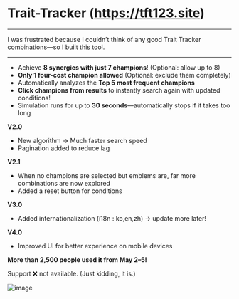 # Trait-Tracker (https://tft123.site)
---

I was frustrated because I couldn’t think of any good Trait Tracker combinations—so I built this tool.

---

* Achieve **8 synergies with just 7 champions**! (Optional: allow up to 8)
* **Only 1 four-cost champion allowed** (Optional: exclude them completely)
* Automatically analyzes the **Top 5 most frequent champions**
* **Click champions from results** to instantly search again with updated conditions!
* Simulation runs for up to **30 seconds**—automatically stops if it takes too long

**V2.0**

* New algorithm → Much faster search speed
* Pagination added to reduce lag

**V2.1**

* When no champions are selected but emblems are, far more combinations are now explored
* Added a reset button for conditions

**V3.0**

* Added internationalization (i18n : ko,en,zh) -> update more later!

**V4.0**

* Improved UI for better experience on mobile devices

**More than 2,500 people used it from May 2–5!**

Support ❌ not available. (Just kidding, it is.)

![image](https://github.com/user-attachments/assets/f47120f6-f63a-407a-b216-8eb70ef37d96)



